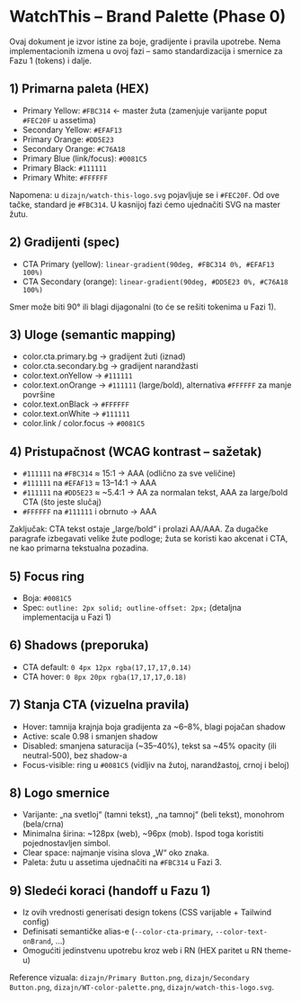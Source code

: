 # WatchThis – Brand Palette (Phase 0)

Ovaj dokument je izvor istine za boje, gradijente i pravila upotrebe. Nema implementacionih izmena u ovoj fazi – samo standardizacija i smernice za Fazu 1 (tokens) i dalje.

## 1) Primarna paleta (HEX)

- Primary Yellow: `#FBC314`  ← master žuta (zamenjuje varijante poput `#FEC20F` u assetima)
- Secondary Yellow: `#EFAF13`
- Primary Orange: `#DD5E23`
- Secondary Orange: `#C76A18`
- Primary Blue (link/focus): `#0081C5`
- Primary Black: `#111111`
- Primary White: `#FFFFFF`

Napomena: u `dizajn/watch-this-logo.svg` pojavljuje se i `#FEC20F`. Od ove tačke, standard je `#FBC314`. U kasnijoj fazi ćemo ujednačiti SVG na master žutu.

## 2) Gradijenti (spec)

- CTA Primary (yellow): `linear-gradient(90deg, #FBC314 0%, #EFAF13 100%)`
- CTA Secondary (orange): `linear-gradient(90deg, #DD5E23 0%, #C76A18 100%)`

Smer može biti 90° ili blagi dijagonalni (to će se rešiti tokenima u Fazi 1).

## 3) Uloge (semantic mapping)

- color.cta.primary.bg → gradijent žuti (iznad)
- color.cta.secondary.bg → gradijent narandžasti
- color.text.onYellow → `#111111`
- color.text.onOrange → `#111111` (large/bold), alternativa `#FFFFFF` za manje površine
- color.text.onBlack → `#FFFFFF`
- color.text.onWhite → `#111111`
- color.link / color.focus → `#0081C5`

## 4) Pristupačnost (WCAG kontrast – sažetak)

- `#111111` na `#FBC314` ≈ 15:1 → AAA (odlično za sve veličine)
- `#111111` na `#EFAF13` ≈ 13–14:1 → AAA
- `#111111` na `#DD5E23` ≈ ~5.4:1 → AA za normalan tekst, AAA za large/bold CTA (što jeste slučaj)
- `#FFFFFF` na `#111111` i obrnuto → AAA

Zaključak: CTA tekst ostaje „large/bold“ i prolazi AA/AAA. Za dugačke paragrafe izbegavati velike žute podloge; žuta se koristi kao akcenat i CTA, ne kao primarna tekstualna pozadina.

## 5) Focus ring

- Boja: `#0081C5`
- Spec: `outline: 2px solid; outline-offset: 2px;` (detaljna implementacija u Fazi 1)

## 6) Shadows (preporuka)

- CTA default: `0 4px 12px rgba(17,17,17,0.14)`
- CTA hover: `0 8px 20px rgba(17,17,17,0.18)`

## 7) Stanja CTA (vizuelna pravila)

- Hover: tamnija krajnja boja gradijenta za ~6–8%, blagi pojačan shadow
- Active: scale 0.98 i smanjen shadow
- Disabled: smanjena saturacija (~35–40%), tekst sa ~45% opacity (ili neutral-500), bez shadow-a
- Focus-visible: ring u `#0081C5` (vidljiv na žutoj, narandžastoj, crnoj i beloj)

## 8) Logo smernice

- Varijante: „na svetloj“ (tamni tekst), „na tamnoj“ (beli tekst), monohrom (bela/crna)
- Minimalna širina: ~128px (web), ~96px (mob). Ispod toga koristiti pojednostavljen simbol.
- Clear space: najmanje visina slova „W“ oko znaka.
- Paleta: žutu u assetima ujednačiti na `#FBC314` u Fazi 3.

## 9) Sledeći koraci (handoff u Fazu 1)

- Iz ovih vrednosti generisati design tokens (CSS varijable + Tailwind config)
- Definisati semantičke alias-e (`--color-cta-primary`, `--color-text-onBrand`, …)
- Omogućiti jedinstvenu upotrebu kroz web i RN (HEX paritet u RN theme-u)

Reference vizuala: `dizajn/Primary Button.png`, `dizajn/Secondary Button.png`, `dizajn/WT-color-palette.png`, `dizajn/watch-this-logo.svg`.


